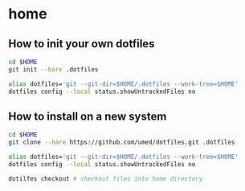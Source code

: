 # home
## How to init your own dotfiles

```sh
cd $HOME
git init --bare .dotfiles

alias dotfiles='git --git-dir=$HOME/.dotfiles --work-tree=$HOME'
dotfiles config --local status.showUntrackedFiles no
```

## How to install on a new system

```sh
cd $HOME
git clone --bare https://github.com/umed/dotfiles.git .dotfiles

alias dotfiles='git --git-dir=$HOME/.dotfiles --work-tree=$HOME'
dotfiles config --local status.showUntrackedFiles no

dotilfes checkout # checkout files into home directory
```
